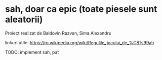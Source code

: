 # sah, doar ca epic (toate piesele sunt aleatorii)

Proiect realizat de Baldovin Razvan, Sima Alexandru

linkuri utile: https://ro.wikipedia.org/wiki/Regulile_jocului_de_%C8%99ah

TODO: implement sah, pat